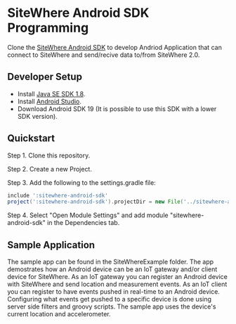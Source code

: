 # SiteWhere Android SDK Programming

Clone the [SiteWhere Android SDK](https://github.com/sitewhere/sitewhere-android-sdk.git) to develop Andriod Application that can connect to
SiteWhere and send/recive data to/from SiteWhere 2.0.



## Developer Setup

* Install [Java SE SDK 1.8](https://www.oracle.com/technetwork/java/javase/downloads/jdk8-downloads-2133151.html).
* Install [Android Studio](http://developer.android.com/sdk/index.html).
* Download Android SDK 19 (It is possible to use this SDK with a lower SDK version).

## Quickstart

Step 1. Clone this repository.

Step 2. Create a new Project.

Step 3. Add the following to the settings.gradle file:

```groovy
include ':sitewhere-android-sdk'
project(':sitewhere-android-sdk').projectDir = new File('../sitewhere-android-sdk') // <- points to the 'sitewhere-android-sdk' folder inside local repository cloned in Step 1 
```

Step 4. Select "Open Module Settings" and add module "sitewhere-android-sdk" in the Dependencies tab.

## Sample Application

The sample app can be found in the SiteWhereExample folder.  The app demostrates how an Android device can be an IoT gateway and/or client device for SiteWhere.  As an IoT gateway you can register an Android device with SiteWhere and send location and measurement events.  As an IoT client you can register to have events pushed in real-time to an Android device.  Configuring what events get pushed to a specific device is done using server side filters and groovy scripts.  The sample app uses the device's current location and accelerometer.
